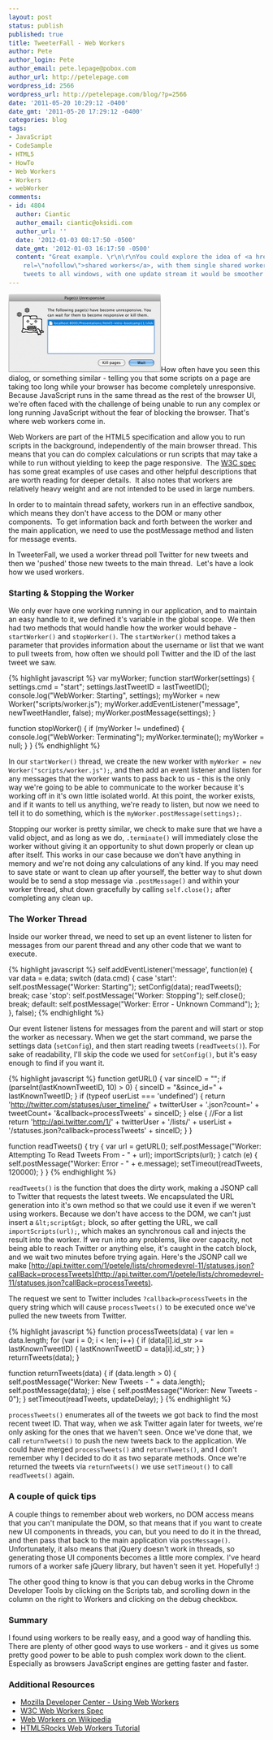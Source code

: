 ```yaml
---
layout: post
status: publish
published: true
title: TweeterFall - Web Workers
author: Pete
author_login: Pete
author_email: pete.lepage@pobox.com
author_url: http://petelepage.com
wordpress_id: 2566
wordpress_url: http://petelepage.com/blog/?p=2566
date: '2011-05-20 10:29:12 -0400'
date_gmt: '2011-05-20 17:29:12 -0400'
categories: blog
tags:
- JavaScript
- CodeSample
- HTML5
- HowTo
- Web Workers
- Workers
- webWorker
comments:
- id: 4804
  author: Ciantic
  author_email: ciantic@oksidi.com
  author_url: ''
  date: '2012-01-03 08:17:50 -0500'
  date_gmt: '2012-01-03 16:17:50 -0500'
  content: "Great example. \r\n\r\nYou could explore the idea of <a href=\"http://www.whatwg.org/specs/web-apps/current-work/multipage/workers.html#shared-state-using-a-shared-worker\"
    rel=\"nofollow\">shared workers</a>, with them single shared worker could provide
    tweets to all windows, with one update stream it would be smoother experience."
---
```

![](/assets/unresponsive-300x154.png "unresponsive")How often have you seen this dialog, or something similar - telling you that some scripts on a page are taking too long while your browser has become completely unresponsive.  Because JavaScript runs in the same thread as the rest of the browser UI, we're often faced with the challenge of being unable to run any complex or long running JavaScript without the fear of blocking the browser.  That's where web workers come in.

Web Workers are part of the HTML5 specification and allow you to run scripts in the background, independently of the main browser thread. This means that you can do complex calculations or run scripts that may take a while to run without yielding to keep the page responsive.  The [W3C spec](http://dev.w3.org/html5/workers/) has some great examples of use cases and other helpful descriptions that are worth reading for deeper details.  It also notes that workers are relatively heavy weight and are not intended to be used in large numbers.

In order to to maintain thread safety, workers run in an effective sandbox, which means they don't have access to the DOM or many other components.  To get information back and forth between the worker and the main application, we need to use the postMessage method and listen for message events.

In TweeterFall, we used a worker thread poll Twitter for new tweets and then we 'pushed' those new tweets to the main thread.  Let's have a look how we used workers.

### Starting &amp; Stopping the Worker

We only ever have one working running in our application, and to maintain an easy handle to it, we defined it's variable in the global scope.  We then had two methods that would handle how the worker would behave - `startWorker()` and `stopWorker()`.  The `startWorker()` method takes a parameter that provides information about the username or list that we want to pull tweets from, how often we should poll Twitter and the ID of the last tweet we saw.

{% highlight javascript %}
var myWorker;
function startWorker(settings) {
  settings.cmd = "start";
  settings.lastTweetID = lastTweetID();
  console.log("WebWorker: Starting", settings);
  myWorker = new Worker("scripts/worker.js");
  myWorker.addEventListener("message", newTweetHandler, false);
  myWorker.postMessage(settings);
}

function stopWorker() {
  if (myWorker != undefined) {
    console.log("WebWorker: Terminating");
    myWorker.terminate();
    myWorker = null;
  }
}
{% endhighlight %}

In our `startWorker()` thread, we create the new worker with `myWorker = new Worker("scripts/worker.js");`, and then add an event listener and listen for any messages that the worker wants to pass back to us - this is the only way we're going to be able to communicate to the worker because it's working off in it's own little isolated world.  At this point, the worker exists, and if it wants to tell us anything, we're ready to listen, but now we need to tell it to do something, which is the `myWorker.postMessage(settings);`.

Stopping our worker is pretty similar, we check to make sure that we have a valid object, and as long as we do, `.terminate()` will immediately close the worker without giving it an opportunity to shut down properly or clean up after itself.  This works in our case because we don't have anything in memory and we're not doing any calculations of any kind.  If you may need to save state or want to clean up after yourself, the better way to shut down would be to send a stop message via `.postMessage()` and within your worker thread, shut down gracefully by calling `self.close();` after completing any clean up.

### The Worker Thread

Inside our worker thread, we need to set up an event listener to listen for messages from our parent thread and any other code that we want to execute.

{% highlight javascript %}
self.addEventListener('message', function(e) {
  var data = e.data;
  switch (data.cmd) {
    case 'start':
      self.postMessage("Worker: Starting");
      setConfig(data);
      readTweets();
      break;
    case 'stop':
      self.postMessage("Worker: Stopping");
      self.close();
      break;
    default:
      self.postMessage("Worker: Error - Unknown Command");
  };
}, false);
{% endhighlight %}

Our event listener listens for messages from the parent and will start or stop the worker as necessary.  When we get the start command, we parse the settings data (`setConfig`), and then start reading tweets (`readTweets()`).  For sake of readability, I'll skip the code we used for `setConfig()`, but it's easy enough to find if you want it.

{% highlight javascript %}
function getURL() {
  var sinceID = "";
  if (parseInt(lastKnownTweetID, 10) > 0) {
    sinceID = "&since_id=" + lastKnownTweetID;
  }
  if (typeof userList === 'undefined') {
    return 'http://twitter.com/statuses/user_timeline/' + twitterUser
      + '.json?count=' + tweetCount+ '&callback=processTweets' + sinceID;
  } else {
    //For a list
    return 'http://api.twitter.com/1/' + twitterUser + '/lists/' +
      userList + '/statuses.json?callback=processTweets' + sinceID;
  }
}

function readTweets() {
  try {
    var url = getURL();
    self.postMessage("Worker: Attempting To Read Tweets From - " + url);
    importScripts(url);
  }
  catch (e) {
    self.postMessage("Worker: Error - " + e.message);
    setTimeout(readTweets, 120000);
  }
}
{% endhighlight %}

`readTweets()` is the function that does the dirty work, making a JSONP call to Twitter that requests the latest tweets.  We encapsulated the URL generation into it's own method so that we could use it even if we weren't using workers.  Because we don't have access to the DOM, we can't just insert a `&lt;script&gt;` block, so after getting the URL, we call `importScripts(url);`, which makes an synchronous call and injects the result into the worker.  If we run into any problems, like over capacity, not being able to reach Twitter or anything else, it's caught in the catch block, and we wait two minutes before trying again.  Here's the JSONP call we make [http://api.twitter.com/1/petele/lists/chromedevrel-11/statuses.json?callBack=processTweets](http://api.twitter.com/1/petele/lists/chromedevrel-11/statuses.json?callBack=processTweets).

The request we sent to Twitter includes `?callback=processTweets` in the query string which will cause `processTweets()` to be executed once we've pulled the new tweets from Twitter.

{% highlight javascript %}
function processTweets(data) {
  var len = data.length;
  for (var i = 0; i &lt; len; i++) {
    if (data[i].id_str >= lastKnownTweetID) {
      lastKnownTweetID = data[i].id_str;
    }
  }
  returnTweets(data);
}

function returnTweets(data) {
  if (data.length > 0) {
    self.postMessage("Worker: New Tweets - " + data.length);
    self.postMessage(data);
  } else {
    self.postMessage("Worker: New Tweets - 0");
  }
  setTimeout(readTweets, updateDelay);
}
{% endhighlight %}

`processTweets()` enumerates all of the tweets we got back to find the most recent tweet ID.  That way, when we ask Twitter again later for tweets, we're only asking for the ones that we haven't seen.  Once we've done that, we call `returnTweets()` to push the new tweets back to the application.  We could have merged `processTweets()` and `returnTweets()`, and I don't remember why I decided to do it as two separate methods.  Once we're returned the tweets via `returnTweets()` we use `setTimeout()` to call `readTweets()` again.

### A couple of quick tips

A couple things to remember about web workers, no DOM access means that you can't manipulate the DOM, so that means that if you want to create new UI components in threads, you can, but you need to do it in the thread, and then pass that back to the main application via `postMessage()`.  Unfortunately, it also means that jQuery doesn't work in threads, so generating those UI components becomes a little more complex.  I've heard rumors of a worker safe jQuery library, but haven't seen it yet.  Hopefully! :)

The other good thing to know is that you can debug works in the Chrome Developer Tools by clicking on the Scripts tab, and scrolling down in the column on the right to Workers and clicking on the debug checkbox.

### Summary

I found using workers to be really easy, and a good way of handling this.  There are plenty of other good ways to use workers - and it gives us some pretty good power to be able to push complex work down to the client.  Especially as browsers JavaScript engines are getting faster and faster.

### Additional Resources

*   [Mozilla Developer Center - Using Web Workers](https://developer.mozilla.org/en/using_web_workers)
*   [W3C Web Workers Spec](http://dev.w3.org/html5/workers/)
*   [Web Workers on Wikipedia](http://en.wikipedia.org/wiki/Web_Workers)
*   [HTML5Rocks Web Workers Tutorial](http://www.html5rocks.com/tutorials/workers/basics/)
